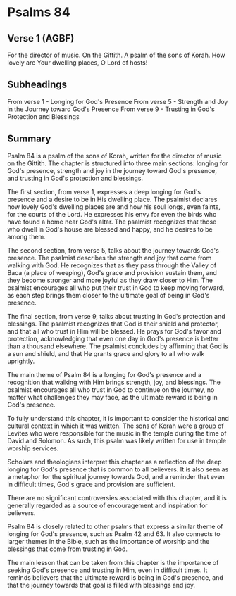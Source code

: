 # Psalms 84

## Verse 1 (AGBF)

For the director of music. On the Gittith. A psalm of the sons of Korah. How lovely are Your dwelling places, O Lord of hosts!

## Subheadings

From verse 1 - Longing for God's Presence
From verse 5 - Strength and Joy in the Journey toward God's Presence
From verse 9 - Trusting in God's Protection and Blessings

## Summary

Psalm 84 is a psalm of the sons of Korah, written for the director of music on the Gittith. The chapter is structured into three main sections: longing for God's presence, strength and joy in the journey toward God's presence, and trusting in God's protection and blessings.

The first section, from verse 1, expresses a deep longing for God's presence and a desire to be in His dwelling place. The psalmist declares how lovely God's dwelling places are and how his soul longs, even faints, for the courts of the Lord. He expresses his envy for even the birds who have found a home near God's altar. The psalmist recognizes that those who dwell in God's house are blessed and happy, and he desires to be among them.

The second section, from verse 5, talks about the journey towards God's presence. The psalmist describes the strength and joy that come from walking with God. He recognizes that as they pass through the Valley of Baca (a place of weeping), God's grace and provision sustain them, and they become stronger and more joyful as they draw closer to Him. The psalmist encourages all who put their trust in God to keep moving forward, as each step brings them closer to the ultimate goal of being in God's presence.

The final section, from verse 9, talks about trusting in God's protection and blessings. The psalmist recognizes that God is their shield and protector, and that all who trust in Him will be blessed. He prays for God's favor and protection, acknowledging that even one day in God's presence is better than a thousand elsewhere. The psalmist concludes by affirming that God is a sun and shield, and that He grants grace and glory to all who walk uprightly.

The main theme of Psalm 84 is a longing for God's presence and a recognition that walking with Him brings strength, joy, and blessings. The psalmist encourages all who trust in God to continue on the journey, no matter what challenges they may face, as the ultimate reward is being in God's presence.

To fully understand this chapter, it is important to consider the historical and cultural context in which it was written. The sons of Korah were a group of Levites who were responsible for the music in the temple during the time of David and Solomon. As such, this psalm was likely written for use in temple worship services.

Scholars and theologians interpret this chapter as a reflection of the deep longing for God's presence that is common to all believers. It is also seen as a metaphor for the spiritual journey towards God, and a reminder that even in difficult times, God's grace and provision are sufficient.

There are no significant controversies associated with this chapter, and it is generally regarded as a source of encouragement and inspiration for believers.

Psalm 84 is closely related to other psalms that express a similar theme of longing for God's presence, such as Psalm 42 and 63. It also connects to larger themes in the Bible, such as the importance of worship and the blessings that come from trusting in God.

The main lesson that can be taken from this chapter is the importance of seeking God's presence and trusting in Him, even in difficult times. It reminds believers that the ultimate reward is being in God's presence, and that the journey towards that goal is filled with blessings and joy.